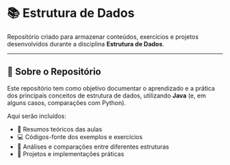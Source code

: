 # 📚 Estrutura de Dados

Repositório criado para armazenar conteúdos, exercícios e projetos desenvolvidos durante a disciplina **Estrutura de Dados**.

---

## 🧩 **Sobre o Repositório**
Este repositório tem como objetivo documentar o aprendizado e a prática dos principais conceitos de estrutura de dados, utilizando **Java** (e, em alguns casos, comparações com Python).

Aqui serão incluídos:
- 📝 Resumos teóricos das aulas  
- 💻 Códigos-fonte dos exemplos e exercícios  
- 🧠 Análises e comparações entre diferentes estruturas  
- 🚀 Projetos e implementações práticas  
